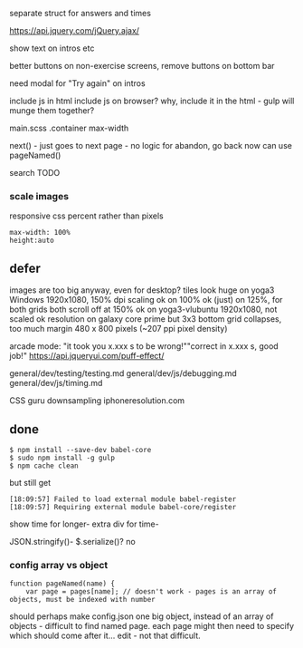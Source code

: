 
separate struct for answers and times

https://api.jquery.com/jQuery.ajax/

show text on intros etc

better buttons on non-exercise screens, remove buttons on bottom bar

need modal for "Try again" on intros

include js in html
include js on browser? why, include it in the html - gulp will munge them together?

main.scss .container max-width

next() - just goes to next page - no logic for abandon, go back
now can use pageNamed()

search TODO

### scale images

responsive css
percent rather than pixels

    max-width: 100%
    height:auto


## defer

images are too big anyway, even for desktop?
tiles look 
    huge on yoga3 Windows
        1920x1080, 150% dpi scaling
        ok on 100%
        ok (just) on 125%, for both grids
        both scroll off at 150%
    ok on yoga3-vlubuntu
        1920x1080, not scaled
    ok resolution on galaxy core prime but 3x3 bottom grid collapses, too much margin
        480 x 800 pixels (~207 ppi pixel density)

arcade mode: "it took you x.xxx s to be wrong!""correct in x.xxx s, good job!"
https://api.jqueryui.com/puff-effect/

general/dev/testing/testing.md
general/dev/js/debugging.md
general/dev/js/timing.md

CSS guru
downsampling
iphoneresolution.com


## done

    $ npm install --save-dev babel-core
    $ sudo npm install -g gulp
    $ npm cache clean

but still get 

    [18:09:57] Failed to load external module babel-register
    [18:09:57] Requiring external module babel-core/register

show time for longer-
extra div for time-

JSON.stringify()-
$.serialize()? no

### config array vs object

    function pageNamed(name) {
        var page = pages[name]; // doesn't work - pages is an array of objects, must be indexed with number

should perhaps make config.json one big object, instead of an array of objects - difficult to find named page.
each page might then need to specify which should come after it...
edit - not that difficult.
